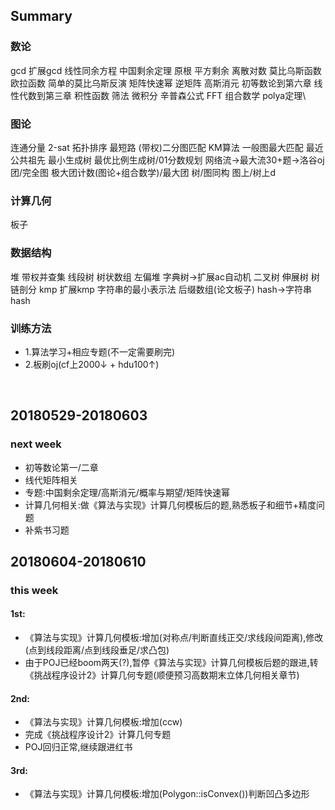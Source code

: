 ## Summary
### 数论
gcd 扩展gcd 线性同余方程 中国剩余定理 原根 平方剩余 离散对数 莫比乌斯函数 欧拉函数 简单的莫比乌斯反演 矩阵快速幂 逆矩阵 高斯消元 初等数论到第六章 线性代数到第三章 积性函数 筛法 微积分 辛普森公式 FFT 组合数学 polya定理\
### 图论
连通分量 2-sat 拓扑排序 最短路 (带权)二分图匹配 KM算法 一般图最大匹配 最近公共祖先 最小生成树 最优比例生成树/01分数规划 网络流→最大流30+题→洛谷oj 团/完全图 极大团计数(图论+组合数学)/最大团 树/图同构 图上/树上d
### 计算几何
板子
### 数据结构
堆 带权并查集 线段树 树状数组 左偏堆 字典树→扩展ac自动机 二叉树 伸展树 树链剖分 kmp 扩展kmp 字符串的最小表示法 后缀数组(论文板子) hash→字符串hash
### 训练方法
* 1.算法学习+相应专题(不一定需要刷完)
* 2.板刷oj(cf上2000↓ + hdu100↑)  

&nbsp;
## 20180529-20180603
### next week
* 初等数论第一/二章
* 线代矩阵相关
* 专题:中国剩余定理/高斯消元/概率与期望/矩阵快速幂
* 计算几何相关:做《算法与实现》计算几何模板后的题,熟悉板子和细节+精度问题
* 补紫书习题
## 20180604-20180610
### this week
#### 1st:
* 《算法与实现》计算几何模板:增加(对称点/判断直线正交/求线段间距离),修改(点到线段距离/点到线段垂足/求凸包)
* 由于POJ已经boom两天(?),暂停《算法与实现》计算几何模板后题的跟进,转《挑战程序设计2》计算几何专题(顺便预习高数期末立体几何相关章节)
#### 2nd:
* 《算法与实现》计算几何模板:增加(ccw)
* 完成《挑战程序设计2》计算几何专题
* POJ回归正常,继续跟进红书
#### 3rd:
* 《算法与实现》计算几何模板:增加(Polygon::isConvex())判断凹凸多边形
